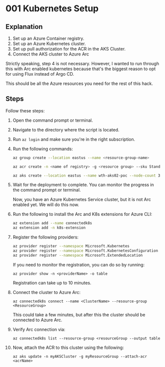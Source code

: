 # 001 Kubernetes Setup

## Explanation

1. Set up an Azure Container registry.
2. Set up an Azure Kubernetes cluster.
3. Set up pull authorization for the ACR in the AKS Cluster.
4. Connect the AKS cluster to Azure Arc

Strictly speaking, step 4 is not necessary. However, I wanted to run through this with Arc enabled kubernetes because that's the biggest reason to opt for using Flux instead of Argo CD.

This should be all the Azure resources you need for the rest of this hack.

## Steps

Follow these steps:

1. Open the command prompt or terminal.
2. Navigate to the directory where the script is located.
3. Run `az login` and make sure you're in the right subscription.
4. Run the following commands:

    ```bash
    az group create --location eastus --name <resource-group-name>

    az acr create -n <name of registry> -g <resource group> --sku Standard
    
    az aks create --location eastus --name wth-aks02-poc --node-count 3  --no-ssh-key --resource-group wth-rg02-poc --zones 1 2 3 --enable-managed-identity
    ```

5. Wait for the deployment to complete. You can monitor the progress in the command prompt or terminal.

    Now, you have an Azure Kubernetes Service cluster, but it is not Arc enabled yet. We will do this now.

6. Run the following to install the Arc and K8s extensions for Azure CLI:

    ```bash
    az extension add --name connectedk8s
    az extension add -n k8s-extension
    ```

7. Register the following providers:

    ```bash
    az provider register --namespace Microsoft.Kubernetes
    az provider register --namespace Microsoft.KubernetesConfiguration
    az provider register --namespace Microsoft.ExtendedLocation
    ```

    If you need to monitor the registration, you can do so by running:

    `az provider show -n <providerName> -o table`

    Registration can take up to 10 minutes.

8. Connect the cluster to Azure Arc:

    `az connectedk8s connect --name <ClusterName> --resource-group <ResourceGroup>`

    This could take a few minutes, but after this the cluster should be connected to Azure Arc.

9. Verify Arc connection via:

    `az connectedk8s list --resource-group <resourceGroup --output table`

10. Now, attach the ACR to this cluster using the following:

    `az aks update -n myAKSCluster -g myResourceGroup --attach-acr <acrName>`
